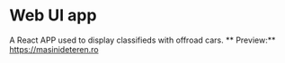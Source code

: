 # Web UI app 

A React APP used to display classifieds with offroad cars. 
**
Preview:**
https://masinideteren.ro
